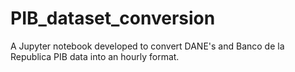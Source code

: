 # PIB_dataset_conversion
A Jupyter notebook developed to convert DANE's and Banco de la Republica PIB data into an hourly format.
